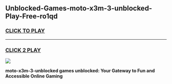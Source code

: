 
## Unblocked-Games-moto-x3m-3-unblocked-Play-Free-ro1qd
<h3>
<a href="https://premium76.site?title=moto-x3m-3-unblocked&ref=20M">CLICK TO PLAY</a></h3>
<hr>

<h3>
<a href="https://premium76.site?title=moto-x3m-3-unblocked&ref=20M">CLICK 2 PLAY</a>
  
</h3>

<a href="https://premium76.site?title=moto-x3m-3-unblocked&ref=19M"><img src="https://clearcache.store/games.png"></a>


**moto-x3m-3-unblocked games unblocked: Your Gateway to Fun and Accessible Online Gaming**
